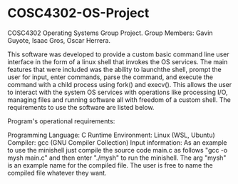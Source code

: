 # COSC4302-OS-Project
COSC4302 Operating Systems Group Project. 
Group Members: Gavin Guyote, Isaac Gros, Oscar Herrera.

This software was developed to provide a custom basic command line user interface
in the form of a linux shell that invokes the OS services. The main features that
were included was the ability to launchthe shell, prompt the user for input, enter
commands, parse the command, and execute the command with a child process using
fork() and execv(). This allows the user to interact with the system OS services
with operations like processing I/O, managing files and running software all with
freedom of a custom shell. The requirements to use the software are listed below.

Program's operational requirements:

Programming Language: C
Runtime Environment: Linux (WSL, Ubuntu)
Compiler: gcc (GNU Compiler Collection)
Input information:
As an example to use the minishell just compile the source code main.c as follows
"gcc -o mysh main.c" and then enter "./mysh" to run the minishell. The arg "mysh"
is an example name for the compiled file. The user is free to name the compiled
file whatever they want.